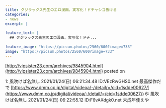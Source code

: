 ```yaml
---
title: クジラックス先生のエロ漫画、実写化！ドチャシコ抜ける
categories:
- news
excerpt: |
  
feature_text: |
  ## クジラックス先生のエロ漫画、実写化！ドチ...
  
feature_image: "https://picsum.photos/2560/600?image=733"
image: "https://picsum.photos/2560/600?image=733"
---
```


[http://vipsister23.com/archives/9845904.html](http://vipsister23.com/archives/9845904.html)
posted on 

<!--more-->

1: 風吹けば名無し 2021/01/24(日) 06:21:34.48 ID:VEzRwGHS0.net 最高傑作だで [https://www.dmm.co.jp/digital/videoa/-/detail/=/cid=1sdde00627/](https://www.dmm.co.jp/digital/videoa/-/detail/=/cid=1sdde00627/) 6: 風吹けば名無し 2021/01/24(日) 06:22:55.12 ID:F6vAXdgk0.net 未成年使えや
